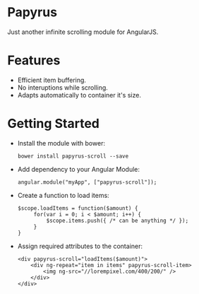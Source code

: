 # Papyrus
Just another infinite scrolling module for AngularJS. 

# Features
- Efficient item buffering.
- No interuptions while scrolling.
- Adapts automatically to container it's size.

# Getting Started
- Install the module with bower:
    ```
    bower install papyrus-scroll --save
    ```
- Add dependency to your Angular Module: 
    ```
    angular.module("myApp", ["papyrus-scroll"]);
    ```
- Create a function to load items:
   ```
   $scope.loadItems = function($amount) {
        for(var i = 0; i < $amount; i++) {
            $scope.items.push({ /* can be anything */ });
        }
   }
   ```
- Assign required attributes to the container:
    ```
    <div papyrus-scroll="loadItems($amount)">
        <div ng-repeat="item in items" papyrus-scroll-item>
            <img ng-src="//lorempixel.com/400/200/" />
        </div>
    </div>
    ```